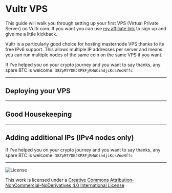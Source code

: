# Vultr VPS

This guide will walk you through setting up your first VPS (Virtual Private Server) on Vultr.com.  If you want you can use [my affiliate link](https://www.vultr.com/?ref=7466438) to sign up and give me a little kickback.

Vultr is a particularly good choice for hosting masternode VPS thanks to its free IPv6 support.  This allows multiple IP addresses per server and means you can run multiple nodes of the same coin on the same VPS if you want.

If I've helped you on your crypto journey and you want to say thanks, any spare BTC is welcome: `38ZpM7YDKJXP8FjRHWCihdjiKcsVnoNffc`

---

## Deploying your VPS



---

## Good Housekeeping



---

## Adding additional IPs (IPv4 nodes only)



If I've helped you on your crypto journey and you want to say thanks, any spare BTC is welcome: `38ZpM7YDKJXP8FjRHWCihdjiKcsVnoNffc`

---

![License](https://i.creativecommons.org/l/by-nc-nd/4.0/88x31.png)

This work is licensed under a [Creative Commons Attribution-NonCommercial-NoDerivatives 4.0 International License](http://creativecommons.org/licenses/by-nc-nd/4.0/)

